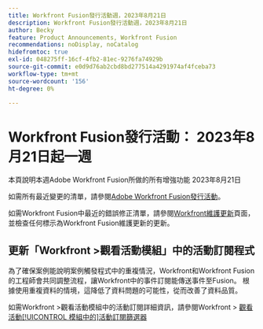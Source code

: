 ```yaml
---
title: Workfront Fusion發行活動週，2023年8月21日
description: Workfront Fusion發行活動週，2023年8月21日
author: Becky
feature: Product Announcements, Workfront Fusion
recommendations: noDisplay, noCatalog
hidefromtoc: true
exl-id: 048275ff-16cf-4fb2-81ec-9276fa74929b
source-git-commit: e0d9d76ab2cbd8bd277514a4291974af4fceba73
workflow-type: tm+mt
source-wordcount: '156'
ht-degree: 0%

---
```


# Workfront Fusion發行活動： 2023年8月21日起一週

本頁說明本週Adobe Workfront Fusion所做的所有增強功能
2023年8月21日

如需所有最近變更的清單，請參閱[Adobe Workfront Fusion發行活動](/help/workfront-fusion/fusion-product-releases/fusion-release-activity.md)。

如需Workfront Fusion中最近的錯誤修正清單，請參閱[Workfront維護更新](https://experienceleague.adobe.com/docs/workfront-known-issues/releases/current-updates.html)頁面，並檢查任何標示為Workfront Fusion維護更新的更新。

## 更新「Workfront >觀看活動模組」中的活動訂閱程式

為了確保案例能說明案例觸發程式中的重複情況，Workfront和Workfront Fusion的工程師會共同調整流程，讓Workfront中的事件訂閱能傳送事件至Fusion。 根據使用重複資料的情境，這降低了資料問題的可能性，從而改善了資料品質。

如需Workfront >觀看活動模組中的活動訂閱詳細資訊，請參閱Workfront > [觀看活動[!UICONTROL 模組中的]活動訂閱篩選器](/help/workfront-fusion/references/apps-and-modules/adobe-connectors/workfront-modules.md#event-subscription-filters-in-the-workfront--watch-events-modules)
